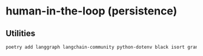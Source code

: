 # human-in-the-loop (persistence)


## Utilities

```sh
poetry add langgraph langchain-community python-dotenv black isort grandalf
```